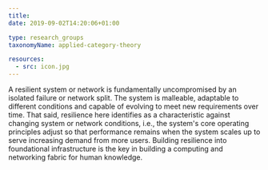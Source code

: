 ```yaml
---
title:
date: 2019-09-02T14:20:06+01:00

type: research_groups
taxonomyName: applied-category-theory

resources:
  - src: icon.jpg
---
```


A resilient system or network is fundamentally uncompromised by an isolated failure or network split. The system is malleable, adaptable to different conditions and capable of evolving to meet new requirements over time. That said, resilience here identifies as a characteristic against changing system or network conditions, i.e., the system's core operating principles adjust so that performance remains when the system scales up to serve increasing demand from more users. Building resilience into foundational infrastructure is the key in building a computing and networking fabric for human knowledge.
